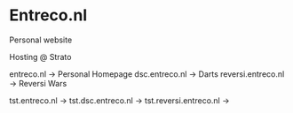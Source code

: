 # Entreco.nl
Personal website

Hosting @ Strato

entreco.nl -> Personal Homepage
dsc.entreco.nl -> Darts
reversi.entreco.nl -> Reversi Wars

tst.entreco.nl -> 
tst.dsc.entreco.nl -> 
tst.reversi.entreco.nl -> 